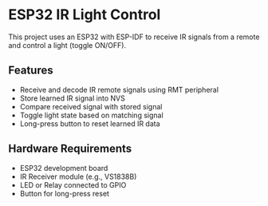 
# ESP32 IR Light Control

This project uses an ESP32 with ESP-IDF to receive IR signals from a remote and control a light (toggle ON/OFF).

## Features

- Receive and decode IR remote signals using RMT peripheral
- Store learned IR signal into NVS
- Compare received signal with stored signal
- Toggle light state based on matching signal
- Long-press button to reset learned IR data

## Hardware Requirements

- ESP32 development board
- IR Receiver module (e.g., VS1838B)
- LED or Relay connected to GPIO
- Button for long-press reset
